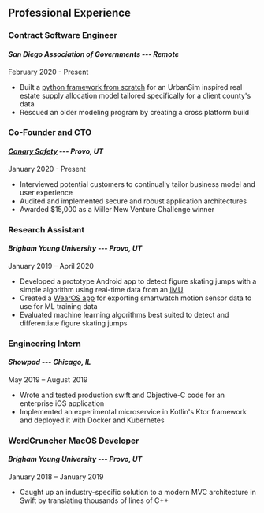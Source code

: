 ## Professional Experience

### Contract Software Engineer

#### _San Diego Association of Governments --- Remote_

February 2020 - Present

- Built a [python framework from scratch](https://github.com/SANDAG/SRF/tree/master/Supply/REDM) for an UrbanSim inspired real estate supply allocation model tailored specifically for a client county's data
- Rescued an older modeling program by creating a cross platform build

### Co-Founder and CTO

#### _[Canary Safety](https://www.canarysafety.com/) --- Provo, UT_

January 2020 - Present

- Interviewed potential customers to continually tailor business model and user experience
- Audited and implemented secure and robust application architectures
- Awarded \$15,000 as a Miller New Venture Challenge winner

### Research Assistant

#### _Brigham Young University --- Provo, UT_

January 2019 – April 2020

- Developed a prototype Android app to detect figure skating jumps with a simple algorithm using real-time data from an [IMU](https://mbientlab.com/metamotionr/)
- Created a [WearOS app](https://github.com/kaden-weber/WearOS-Motion-CSV-Exporter) for exporting smartwatch motion sensor data to use for ML training data
- Evaluated machine learning algorithms best suited to detect and differentiate figure skating jumps

### Engineering Intern

#### _Showpad --- Chicago, IL_

May 2019 – August 2019

- Wrote and tested production swift and Objective-C code for an enterprise iOS application
- Implemented an experimental microservice in Kotlin's Ktor framework and deployed it with Docker and Kubernetes

### WordCruncher MacOS Developer

#### _Brigham Young University --- Provo, UT_

January 2018 – January 2019

- Caught up an industry-specific solution to a modern MVC architecture in Swift by translating thousands of lines of C++
